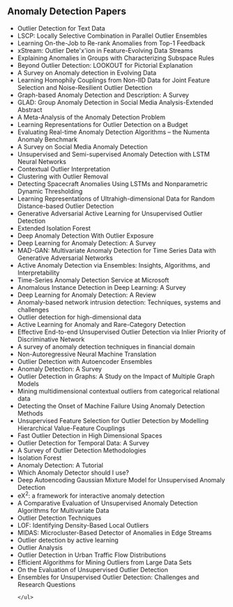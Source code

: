 <h2> Anomaly Detection Papers </h2>

<ul>

     
          
             

 <li><a target="_blank" href="https://github.com/manjunath5496/Anomaly-Detection-Papers/blob/master/ane(1).pdf" style="text-decoration:none;">Outlier Detection for Text Data</a></li>

 <li><a target="_blank" href="https://github.com/manjunath5496/Anomaly-Detection-Papers/blob/master/ane(2).pdf" style="text-decoration:none;">LSCP: Locally Selective Combination in Parallel Outlier Ensembles</a></li>

<li><a target="_blank" href="https://github.com/manjunath5496/Anomaly-Detection-Papers/blob/master/ane(3).pdf" style="text-decoration:none;">Learning On-the-Job to Re-rank Anomalies from Top-1 Feedback</a></li>
 <li><a target="_blank" href="https://github.com/manjunath5496/Anomaly-Detection-Papers/blob/master/ane(4).pdf" style="text-decoration:none;">xStream: Outlier Dete'x'ion in Feature-Evolving Data Streams</a></li>                              
<li><a target="_blank" href="https://github.com/manjunath5496/Anomaly-Detection-Papers/blob/master/ane(5).pdf" style="text-decoration:none;">Explaining Anomalies in Groups with Characterizing Subspace Rules</a></li>
<li><a target="_blank" href="https://github.com/manjunath5496/Anomaly-Detection-Papers/blob/master/ane(6).pdf" style="text-decoration:none;">Beyond Outlier Detection: LOOKOUT for Pictorial Explanation</a></li>
 <li><a target="_blank" href="https://github.com/manjunath5496/Anomaly-Detection-Papers/blob/master/ane(7).pdf" style="text-decoration:none;">A Survey on Anomaly detection in Evolving Data</a></li>

 <li><a target="_blank" href="https://github.com/manjunath5496/Anomaly-Detection-Papers/blob/master/ane(8).pdf" style="text-decoration:none;"> Learning Homophily Couplings from Non-IID Data for Joint Feature Selection and Noise-Resilient Outlier Detection</a></li>
   <li><a target="_blank" href="https://github.com/manjunath5496/Anomaly-Detection-Papers/blob/master/ane(9).pdf" style="text-decoration:none;">Graph-based Anomaly Detection and Description: A Survey</a></li>
  
   
 <li><a target="_blank" href="https://github.com/manjunath5496/Anomaly-Detection-Papers/blob/master/ane(10).pdf" style="text-decoration:none;">GLAD: Group Anomaly Detection in Social Media Analysis-Extended Abstract</a></li>                              
<li><a target="_blank" href="https://github.com/manjunath5496/Anomaly-Detection-Papers/blob/master/ane(11).pdf" style="text-decoration:none;">A Meta-Analysis of the Anomaly Detection Problem</a></li>
<li><a target="_blank" href="https://github.com/manjunath5496/Anomaly-Detection-Papers/blob/master/ane(12).pdf" style="text-decoration:none;">Learning Representations for Outlier Detection on a Budget</a></li>
<li><a target="_blank" href="https://github.com/manjunath5496/Anomaly-Detection-Papers/blob/master/ane(13).pdf" style="text-decoration:none;">Evaluating Real-time Anomaly Detection Algorithms – the Numenta Anomaly Benchmark</a></li>

<li><a target="_blank" href="https://github.com/manjunath5496/Anomaly-Detection-Papers/blob/master/ane(14).pdf" style="text-decoration:none;">A Survey on Social Media Anomaly Detection</a></li>
                              
<li><a target="_blank" href="https://github.com/manjunath5496/Anomaly-Detection-Papers/blob/master/ane(15).pdf" style="text-decoration:none;">Unsupervised and Semi-supervised Anomaly Detection with LSTM Neural Networks</a></li>

<li><a target="_blank" href="https://github.com/manjunath5496/Anomaly-Detection-Papers/blob/master/ane(16).pdf" style="text-decoration:none;">Contextual Outlier Interpretation</a></li>

  <li><a target="_blank" href="https://github.com/manjunath5496/Anomaly-Detection-Papers/blob/master/ane(17).pdf" style="text-decoration:none;">Clustering with Outlier Removal</a></li>   
  
<li><a target="_blank" href="https://github.com/manjunath5496/Anomaly-Detection-Papers/blob/master/ane(18).pdf" style="text-decoration:none;">Detecting Spacecraft Anomalies Using LSTMs and Nonparametric Dynamic Thresholding</a></li> 

  
<li><a target="_blank" href="https://github.com/manjunath5496/Anomaly-Detection-Papers/blob/master/ane(19).pdf" style="text-decoration:none;">Learning Representations of Ultrahigh-dimensional Data for Random Distance-based Outlier Detection</a></li> 

<li><a target="_blank" href="https://github.com/manjunath5496/Anomaly-Detection-Papers/blob/master/ane(20).pdf" style="text-decoration:none;"> Generative Adversarial Active Learning for Unsupervised Outlier Detection</a></li>

<li><a target="_blank" href="https://github.com/manjunath5496/Anomaly-Detection-Papers/blob/master/ane(21).pdf" style="text-decoration:none;">Extended Isolation Forest</a></li>
<li><a target="_blank" href="https://github.com/manjunath5496/Anomaly-Detection-Papers/blob/master/ane(22).pdf" style="text-decoration:none;">Deep Anomaly Detection With Outlier Exposure</a></li> 
 <li><a target="_blank" href="https://github.com/manjunath5496/Anomaly-Detection-Papers/blob/master/ane(23).pdf" style="text-decoration:none;">Deep Learning for Anomaly Detection: A Survey</a></li> 
 

   <li><a target="_blank" href="https://github.com/manjunath5496/Anomaly-Detection-Papers/blob/master/ane(24).pdf" style="text-decoration:none;">MAD-GAN: Multivariate Anomaly Detection for Time Series Data with Generative Adversarial Networks</a></li>
 
   <li><a target="_blank" href="https://github.com/manjunath5496/Anomaly-Detection-Papers/blob/master/ane(25).pdf" style="text-decoration:none;">Active Anomaly Detection via Ensembles: Insights, Algorithms, and Interpretability</a></li>                              
 <li><a target="_blank" href="https://github.com/manjunath5496/Anomaly-Detection-Papers/blob/master/ane(26).pdf" style="text-decoration:none;">Time-Series Anomaly Detection Service at Microsoft</a></li>
 <li><a target="_blank" href="https://github.com/manjunath5496/Anomaly-Detection-Papers/blob/master/ane(27).pdf" style="text-decoration:none;">Anomalous Instance Detection in Deep Learning: A Survey</a></li>
   
 
   <li><a target="_blank" href="https://github.com/manjunath5496/Anomaly-Detection-Papers/blob/master/ane(28).pdf" style="text-decoration:none;">Deep Learning for Anomaly Detection: A Review</a></li>
 
   <li><a target="_blank" href="https://github.com/manjunath5496/Anomaly-Detection-Papers/blob/master/ane(29).pdf" style="text-decoration:none;">Anomaly-based network intrusion detection: Techniques, systems and challenges</a></li>                              

  <li><a target="_blank" href="https://github.com/manjunath5496/Anomaly-Detection-Papers/blob/master/ane(30).pdf" style="text-decoration:none;">Outlier detection for high-dimensional data</a></li>
 
   <li><a target="_blank" href="https://github.com/manjunath5496/Anomaly-Detection-Papers/blob/master/ane(31).pdf" style="text-decoration:none;">Active Learning for Anomaly and
Rare-Category Detection</a></li> 
    <li><a target="_blank" href="https://github.com/manjunath5496/Anomaly-Detection-Papers/blob/master/ane(32).pdf" style="text-decoration:none;">Effective End-to-end Unsupervised Outlier Detection via Inlier Priority of Discriminative Network</a></li> 

   <li><a target="_blank" href="https://github.com/manjunath5496/Anomaly-Detection-Papers/blob/master/ane(33).pdf" style="text-decoration:none;">A survey of anomaly detection techniques in financial domain</a></li>                              

  <li><a target="_blank" href="https://github.com/manjunath5496/Anomaly-Detection-Papers/blob/master/ane(34).pdf" style="text-decoration:none;">Non-Autoregressive Neural Machine Translation</a></li> 
 
  <li><a target="_blank" href="https://github.com/manjunath5496/Anomaly-Detection-Papers/blob/master/ane(35).pdf" style="text-decoration:none;">Outlier Detection with Autoencoder Ensembles</a></li> 

  <li><a target="_blank" href="https://github.com/manjunath5496/Anomaly-Detection-Papers/blob/master/ane(36).pdf" style="text-decoration:none;">Anomaly Detection: A Survey</a></li> 
 
<li><a target="_blank" href="https://github.com/manjunath5496/Anomaly-Detection-Papers/blob/master/ane(37).pdf" style="text-decoration:none;">Outlier Detection in Graphs:
A Study on the Impact of Multiple Graph Models</a></li>
 <li><a target="_blank" href="https://github.com/manjunath5496/Anomaly-Detection-Papers/blob/master/ane(38).pdf" style="text-decoration:none;">Mining multidimensional contextual outliers from categorical relational data</a></li>
<li><a target="_blank" href="https://github.com/manjunath5496/Anomaly-Detection-Papers/blob/master/ane(39).pdf" style="text-decoration:none;">Detecting the Onset of Machine Failure Using Anomaly Detection Methods</a></li>
 <li><a target="_blank" href="https://github.com/manjunath5496/Anomaly-Detection-Papers/blob/master/ane(40).pdf" style="text-decoration:none;">Unsupervised Feature Selection for Outlier Detection by Modelling Hierarchical Value-Feature Couplings</a></li>                              
<li><a target="_blank" href="https://github.com/manjunath5496/Anomaly-Detection-Papers/blob/master/ane(41).pdf" style="text-decoration:none;">Fast Outlier Detection in High Dimensional Spaces</a></li>
<li><a target="_blank" href="https://github.com/manjunath5496/Anomaly-Detection-Papers/blob/master/ane(42).pdf" style="text-decoration:none;">Outlier Detection for Temporal Data: A Survey</a></li>
 
  <li><a target="_blank" href="https://github.com/manjunath5496/Anomaly-Detection-Papers/blob/master/ane(43).pdf" style="text-decoration:none;">A Survey of Outlier Detection Methodologies</a></li>
 <li><a target="_blank" href="https://github.com/manjunath5496/Anomaly-Detection-Papers/blob/master/ane(44).pdf" style="text-decoration:none;">Isolation Forest</a></li>
   <li><a target="_blank" href="https://github.com/manjunath5496/Anomaly-Detection-Papers/blob/master/ane(45).pdf" style="text-decoration:none;">Anomaly Detection: A Tutorial</a></li>  
   
<li><a target="_blank" href="https://github.com/manjunath5496/Anomaly-Detection-Papers/blob/master/ane(46).pdf" style="text-decoration:none;">Which Anomaly Detector should I use?</a></li> 
                             
<li><a target="_blank" href="https://github.com/manjunath5496/Anomaly-Detection-Papers/blob/master/ane(47).pdf" style="text-decoration:none;">Deep Autoencoding Gaussian Mixture Model for Unsupervised Anomaly Detection</a></li>
<li><a target="_blank" href="https://github.com/manjunath5496/Anomaly-Detection-Papers/blob/master/ane(48).pdf" style="text-decoration:none;">eX<sup>2</sup>: a framework for interactive anomaly detection</a></li>

<li><a target="_blank" href="https://github.com/manjunath5496/Anomaly-Detection-Papers/blob/master/ane(49).pdf" style="text-decoration:none;">A Comparative Evaluation of Unsupervised Anomaly Detection Algorithms for Multivariate Data</a></li>
                              
<li><a target="_blank" href="https://github.com/manjunath5496/Anomaly-Detection-Papers/blob/master/ane(50).pdf" style="text-decoration:none;">Outlier Detection Techniques</a></li>
<li><a target="_blank" href="https://github.com/manjunath5496/Anomaly-Detection-Papers/blob/master/ane(51).pdf" style="text-decoration:none;">LOF: Identifying Density-Based Local Outliers</a></li>
<li><a target="_blank" href="https://github.com/manjunath5496/Anomaly-Detection-Papers/blob/master/ane(52).pdf" style="text-decoration:none;">MIDAS: Microcluster-Based Detector of Anomalies in Edge Streams</a></li>

<li><a target="_blank" href="https://github.com/manjunath5496/Anomaly-Detection-Papers/blob/master/ane(53).pdf" style="text-decoration:none;">Outlier detection by active learning</a></li>
 
<li><a target="_blank" href="https://github.com/manjunath5496/Anomaly-Detection-Papers/blob/master/ane(54).pdf" style="text-decoration:none;">Outlier Analysis</a></li>

<li><a target="_blank" href="https://github.com/manjunath5496/Anomaly-Detection-Papers/blob/master/ane(55).pdf" style="text-decoration:none;">Outlier Detection in Urban Traffic Flow Distributions</a></li>
 
  <li><a target="_blank" href="https://github.com/manjunath5496/Anomaly-Detection-Papers/blob/master/ane(56).pdf" style="text-decoration:none;">Efficient Algorithms for Mining Outliers from Large Data Sets</a></li>                              

  <li><a target="_blank" href="https://github.com/manjunath5496/Anomaly-Detection-Papers/blob/master/ane(57).pdf" style="text-decoration:none;">On the Evaluation of Unsupervised Outlier Detection</a></li>
 
   <li><a target="_blank" href="https://github.com/manjunath5496/Anomaly-Detection-Papers/blob/master/ane(58).pdf" style="text-decoration:none;">Ensembles for Unsupervised Outlier Detection: Challenges and Research Questions</a></li>
   
    </ul>
